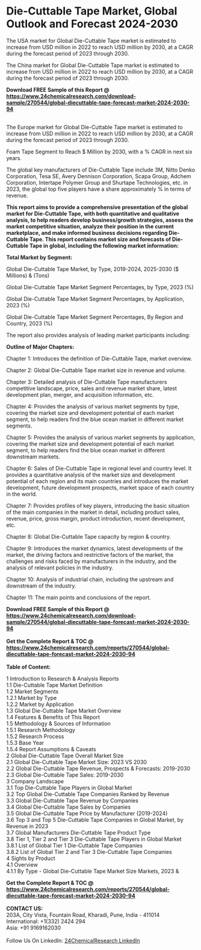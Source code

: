 <h1>Die-Cuttable Tape Market, Global Outlook and Forecast 2024-2030</h1><p>The USA market for Global Die-Cuttable Tape market is estimated to increase from USD million in 2022 to reach USD million by 2030, at a CAGR during the forecast period of 2023 through 2030.</p><p>
</p><p>The China market for Global Die-Cuttable Tape market is estimated to increase from USD million in 2022 to reach USD million by 2030, at a CAGR during the forecast period of 2023 through 2030.</p><div><b>Download FREE Sample of this Report @ 
            <a href="https://www.24chemicalresearch.com/download-sample/270544/global-diecuttable-tape-forecast-market-2024-2030-94">
            https://www.24chemicalresearch.com/download-sample/270544/global-diecuttable-tape-forecast-market-2024-2030-94</a></b></div><br><p>
</p><p>The Europe market for Global Die-Cuttable Tape market is estimated to increase from USD million in 2022 to reach USD million by 2030, at a CAGR during the forecast period of 2023 through 2030.</p><p>
Foam Tape Segment to Reach $ Million by 2030, with a % CAGR in next six years.</p><p>
The global key manufacturers of Die-Cuttable Tape include 3M, Nitto Denko Corporation, Tesa SE, Avery Dennison Corporation, Scapa Group, Adchem Corporation, Intertape Polymer Group and Shurtape Technologies, etc. in 2023, the global top five players have a share approximately % in terms of revenue.</p><p>
<strong>This report aims to provide a comprehensive presentation of the global market for Die-Cuttable Tape, with both quantitative and qualitative analysis, to help readers develop business/growth strategies, assess the market competitive situation, analyze their position in the current marketplace, and make informed business decisions regarding Die-Cuttable Tape. This report contains market size and forecasts of Die-Cuttable Tape in global, including the following market information:</strong></p><p>
</p><p>
<strong>Total Market by Segment:</strong></p><p>
Global Die-Cuttable Tape Market, by Type, 2019-2024, 2025-2030 ($ Millions) &amp; (Tons)</p><p>
Global Die-Cuttable Tape Market Segment Percentages, by Type, 2023 (%)</p><p>
</p><p>
Global Die-Cuttable Tape Market Segment Percentages, by Application, 2023 (%)</p><p>
</p><p>
Global Die-Cuttable Tape Market Segment Percentages, By Region and Country, 2023 (%)</p><p>
</p><p>
The report also provides analysis of leading market participants including:</p><p>
</p><p>
</p><p>
</p><p><strong>Outline of Major Chapters:</strong></p><p>
</p><p>Chapter 1: Introduces the definition of Die-Cuttable Tape, market overview.</p><p>
Chapter 2: Global Die-Cuttable Tape market size in revenue and volume.</p><p>
Chapter 3: Detailed analysis of Die-Cuttable Tape manufacturers competitive landscape, price, sales and revenue market share, latest development plan, merger, and acquisition information, etc.</p><p>
Chapter 4: Provides the analysis of various market segments by type, covering the market size and development potential of each market segment, to help readers find the blue ocean market in different market segments.</p><p>
Chapter 5: Provides the analysis of various market segments by application, covering the market size and development potential of each market segment, to help readers find the blue ocean market in different downstream markets.</p><p>
Chapter 6: Sales of Die-Cuttable Tape in regional level and country level. It provides a quantitative analysis of the market size and development potential of each region and its main countries and introduces the market development, future development prospects, market space of each country in the world.</p><p>
Chapter 7: Provides profiles of key players, introducing the basic situation of the main companies in the market in detail, including product sales, revenue, price, gross margin, product introduction, recent development, etc.</p><p>
Chapter 8: Global Die-Cuttable Tape capacity by region &amp; country.</p><p>
Chapter 9: Introduces the market dynamics, latest developments of the market, the driving factors and restrictive factors of the market, the challenges and risks faced by manufacturers in the industry, and the analysis of relevant policies in the industry.</p><p>
Chapter 10: Analysis of industrial chain, including the upstream and downstream of the industry.</p><p>
Chapter 11: The main points and conclusions of the report.</p><div><b>Download FREE Sample of this Report @ 
            <a href="https://www.24chemicalresearch.com/download-sample/270544/global-diecuttable-tape-forecast-market-2024-2030-94">
            https://www.24chemicalresearch.com/download-sample/270544/global-diecuttable-tape-forecast-market-2024-2030-94</a></b></div><br><div><b>Get the Complete Report & TOC @ 
            <a href="https://www.24chemicalresearch.com/reports/270544/global-diecuttable-tape-forecast-market-2024-2030-94">
            https://www.24chemicalresearch.com/reports/270544/global-diecuttable-tape-forecast-market-2024-2030-94</a></b></div><br>
            <b>Table of Content:</b><p>1 Introduction to Research & Analysis Reports<br />
    1.1 Die-Cuttable Tape Market Definition<br />
    1.2 Market Segments<br />
        1.2.1 Market by Type<br />
        1.2.2 Market by Application<br />
    1.3 Global Die-Cuttable Tape Market Overview<br />
    1.4 Features & Benefits of This Report<br />
    1.5 Methodology & Sources of Information<br />
        1.5.1 Research Methodology<br />
        1.5.2 Research Process<br />
        1.5.3 Base Year<br />
        1.5.4 Report Assumptions & Caveats<br />
2 Global Die-Cuttable Tape Overall Market Size<br />
    2.1 Global Die-Cuttable Tape Market Size: 2023 VS 2030<br />
    2.2 Global Die-Cuttable Tape Revenue, Prospects & Forecasts: 2019-2030<br />
    2.3 Global Die-Cuttable Tape Sales: 2019-2030<br />
3 Company Landscape<br />
    3.1 Top Die-Cuttable Tape Players in Global Market<br />
    3.2 Top Global Die-Cuttable Tape Companies Ranked by Revenue<br />
    3.3 Global Die-Cuttable Tape Revenue by Companies<br />
    3.4 Global Die-Cuttable Tape Sales by Companies<br />
    3.5 Global Die-Cuttable Tape Price by Manufacturer (2019-2024)<br />
    3.6 Top 3 and Top 5 Die-Cuttable Tape Companies in Global Market, by Revenue in 2023<br />
    3.7 Global Manufacturers Die-Cuttable Tape Product Type<br />
    3.8 Tier 1, Tier 2 and Tier 3 Die-Cuttable Tape Players in Global Market<br />
        3.8.1 List of Global Tier 1 Die-Cuttable Tape Companies<br />
        3.8.2 List of Global Tier 2 and Tier 3 Die-Cuttable Tape Companies<br />
4 Sights by Product<br />
    4.1 Overview<br />
        4.1.1 By Type - Global Die-Cuttable Tape Market Size Markets, 2023 &</p><div><b>Get the Complete Report & TOC @ 
            <a href="https://www.24chemicalresearch.com/reports/270544/global-diecuttable-tape-forecast-market-2024-2030-94">
            https://www.24chemicalresearch.com/reports/270544/global-diecuttable-tape-forecast-market-2024-2030-94</a></b></div><br><b>CONTACT US:</b><br>
            203A, City Vista, Fountain Road, Kharadi, Pune, India - 411014<br>
            International: +1(332) 2424 294<br>
            Asia: +91 9169162030 <br><br>
            Follow Us On LinkedIn: <a href="https://www.linkedin.com/company/24chemicalresearch/">24ChemicalResearch LinkedIn</a>